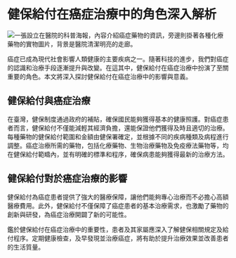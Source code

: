 # 健保給付在癌症治療中的角色深入解析
![一張設立在醫院的科普海報，內容介紹癌症藥物的資訊，旁邊則掛著各種化療藥物的實物圖片，背景是醫院清潔明亮的走廊。](https://i.imgur.com/2T4FEf2.jpeg)

癌症已成為現代社會影響人類健康的主要疾病之一。隨著科技的進步，我們對癌症的認識和治療手段逐漸提升與改變。在這其中，健保給付在癌症治療中扮演了至關重要的角色。本文將深入探討健保給付在癌症治療中的影響與意義。

## 健保給付與癌症治療

在臺灣，健保制度通過政府的補貼，確保國民能夠獲得基本的健康照護。對癌症患者而言，健保給付不僅能減輕其經濟負擔，還能保證他們獲得及時且適切的治療。每種藥物的健保給付範圍和金額由健保署確定，並根據不同的疾病種類及病程進行調整。癌症治療所需的藥物，包括化療藥物、生物治療藥物及免疫療法藥物等，均在健保給付範疇內，並有明確的標準和程序，確保病患能夠獲得最新的治療方法。

## 健保給付對於癌症治療的影響

健保給付為癌症患者提供了強大的醫療保障，讓他們能夠專心治療而不必擔心高額醫療費用。此外，健保給付不僅保障了癌症患者的基本治療需求，也激勵了藥物的創新與研發，為癌症治療開闢了新的可能性。

鑑於健保給付在癌症治療中的重要性，患者及其家屬應深入了解健保相關規定及給付程序。定期健康檢查，及早發現並治療癌症，將有助於提升治療效果並改善患者的生活質量。

